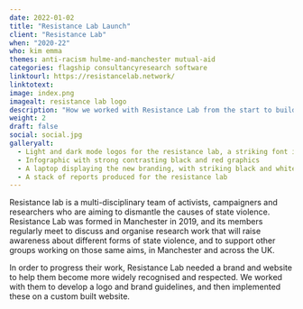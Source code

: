 ```yaml
---
date: 2022-01-02
title: "Resistance Lab Launch"
client: "Resistance Lab"
when: "2020-22"
who: kim emma
themes: anti-racism hulme-and-manchester mutual-aid
categories: flagship consultancyresearch software
linktourl: https://resistancelab.network/
linktotext:
image: index.png
imagealt: resistance lab logo
description: "How we worked with Resistance Lab from the start to build their first website and support them with branding and design"
weight: 2
draft: false
social: social.jpg
galleryalt:
  - Light and dark mode logos for the resistance lab, a striking font in black and red or white and red against a white or black background
  - Infographic with strong contrasting black and red graphics
  - A laptop displaying the new branding, with striking black and white design against a red grid background
  - A stack of reports produced for the resistance lab
---
```


Resistance lab is a multi-disciplinary team of activists, campaigners and researchers who are aiming to dismantle the causes of state violence. Resistance Lab was formed in Manchester in 2019, and its members regularly meet to discuss and organise research work that will raise awareness about different forms of state violence, and to support other groups working on those same aims, in Manchester and across the UK.

In order to progress their work, Resistance Lab needed a brand and website to help them become more widely recognised and respected. We worked with them to develop a logo and brand guidelines, and then implemented these on a custom built website.

